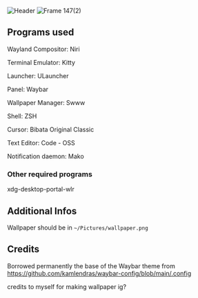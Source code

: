 ![Header](https://github.com/user-attachments/assets/771cfa88-bfaa-486e-a6af-bea3be303bbf)
![Frame 147(2)](https://github.com/user-attachments/assets/d44a7de8-4edc-4422-aee6-18832a599d84)
## Programs used

Wayland Compositor: Niri

Terminal Emulator: Kitty

Launcher: ULauncher

Panel: Waybar

Wallpaper Manager: Swww

Shell: ZSH

Cursor: Bibata Original Classic

Text Editor: Code - OSS

Notification daemon: Mako

### Other required programs

xdg-desktop-portal-wlr
## Additional Infos

Wallpaper should be in `~/Pictures/wallpaper.png`

## Credits

Borrowed permanently the base of the Waybar theme from https://github.com/kamlendras/waybar-config/blob/main/.config

credits to myself for making wallpaper ig?
